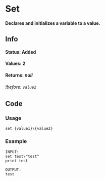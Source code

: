 # Set

#### Declares and initializes a variable to a value.

## Info

#### Status: Added
#### Values: 2
#### Returns: *null*
###### *!before:* `value2`

## Code

### Usage
```qut
set {value1}\{value2}
```
### Example
```qut
INPUT:
set test\"test"
print test

OUTPUT:
test
```